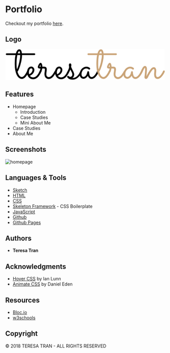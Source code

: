 # Portfolio

Checkout my portfolio [here](http://teresatran.co).

## Logo

![logo](https://github.com/tranteresa/tranteresa.github.io/blob/master/readme_assets/logo.png)


## Features
* Homepage
	* Introduction
	* Case Studies
	* Mini About Me
* Case Studies
* About Me

## Screenshots
![homepage](https://github.com/tranteresa/tranteresa.github.io/blob/master/readme_assets/homepage.gif)


## Languages & Tools
* [Sketch](https://www.sketchapp.com/)
* [HTML](https://developer.mozilla.org/en-US/docs/Web/Guide/HTML/HTML5)
* [CSS](https://developer.mozilla.org/en-US/docs/Web/CSS/CSS3)
* [Skeleton Framework](http://getskeleton.com/) - CSS Boilerplate
* [JavaScript](https://developer.mozilla.org/en-US/docs/Web/JavaScript)
* [Github](https://github.com/)
* [Github Pages](https://pages.github.com/)


## Authors

* **Teresa Tran**


## Acknowledgments

* [Hover CSS](http://ianlunn.github.io/Hover/) by Ian Lunn
* [Animate CSS](http://daneden.me/animate) by Daniel Eden

## Resources
* [Bloc.io](https://www.bloc.io/?utm_campaign=search_bloc_brand&utm_adgroup=blockio---desktop-exact&utm_content=desktop&utm_term=bloc-io_exact&utm_source=adwords&utm_medium=cpc&gclid=EAIaIQobChMIorS7sISt2wIVV7jACh1BcA_KEAAYASAAEgIPFPD_BwE)
* [w3schools](https://www.w3schools.com/)

## Copyright
© 2018 TERESA TRAN -  ALL RIGHTS RESERVED
